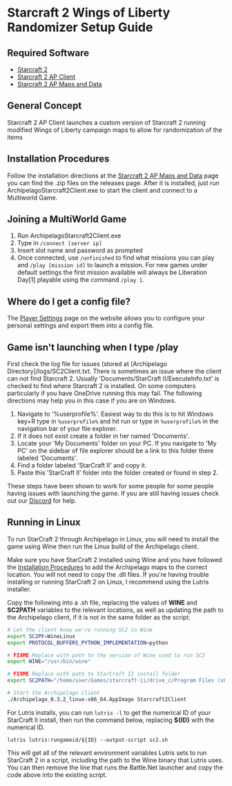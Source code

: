 # Starcraft 2 Wings of Liberty Randomizer Setup Guide

## Required Software

- [Starcraft 2](https://starcraft2.com/en-us/)
- [Starcraft 2 AP Client](https://github.com/ArchipelagoMW/Archipelago)
- [Starcraft 2 AP Maps and Data](https://github.com/TheCondor07/Starcraft2ArchipelagoData)

## General Concept

Starcraft 2 AP Client launches a custom version of Starcraft 2 running modified Wings of Liberty campaign maps
 to allow for randomization of the items

## Installation Procedures

Follow the installation directions at the
[Starcraft 2 AP Maps and Data](https://github.com/TheCondor07/Starcraft2ArchipelagoData) page you can find the .zip
files on the releases page. After it is installed, just run ArchipelagoStarcraft2Client.exe to start the client and connect
to a Multiworld Game.

## Joining a MultiWorld Game

1. Run ArchipelagoStarcraft2Client.exe
2. Type in `/connect [server ip]`
3. Insert slot name and password as prompted
4. Once connected, use `/unfinished` to find what missions you can play and `/play [mission id]` to launch a mission. For
new games under default settings the first mission available will always be Liberation Day[1] playable using the command
`/play 1`.

## Where do I get a config file?

The [Player Settings](/games/Starcraft%202%20Wings%20of%20Liberty/player-settings) page on the website allows you to
configure your personal settings and export them into a config file.

## Game isn't launching when I type /play

First check the log file for issues (stored at [Archipelago Directory]/logs/SC2Client.txt. There is sometimes an issue
where the client can not find Starcraft 2.  Usually 'Documents/StarCraft II/ExecuteInfo.txt' is checked to find where
Starcraft 2 is installed. On some computers particularly if you have OneDrive running this may  fail.  The following
directions may help you in this case if you are on Windows.

1. Navigate to '%userprofile%'.  Easiest way to do this is to hit Windows key+R type in `%userprofile%` and hit run or
type in `%userprofile%` in the navigation bar of your file explorer.
2. If it does not exist create a folder in her named 'Documents'.
3. Locate your 'My Documents' folder on your PC.  If you navigate to 'My PC' on the sidebar of file explorer should be a
link to this folder there labeled 'Documents'.
4. Find a folder labeled 'StarCraft II' and copy it.
5. Paste this 'StarCraft II' folder into the folder created or found in step 2.

These steps have been shown to work for some people for some people having issues with launching the game.  If you are
still having issues check out our [Discord](https://discord.com/invite/8Z65BR2) for help.

## Running in Linux

To run StarCraft 2 through Archipelago in Linux, you will need to install the game using Wine then run the Linux build of the Archipelago client.

Make sure you have StarCraft 2 installed using Wine and you have followed the [Installation Procedures](#installation-procedures) to add the Archipelago maps to the correct location. You will not need to copy the .dll files. If you're having trouble installing or running StarCraft 2 on Linux, I recommend using the Lutris installer.

Copy the following into a .sh file, replacing the values of **WINE** and **SC2PATH** variables to the relevant locations, as well as updating the path to the Archipelago client, if it is not in the same folder as the script.

```sh
# Let the client know we're running SC2 in Wine
export SC2PF=WineLinux
export PROTOCOL_BUFFERS_PYTHON_IMPLEMENTATION=python

# FIXME Replace with path to the version of Wine used to run SC2
export WINE="/usr/bin/wine"

# FIXME Replace with path to StarCraft II install folder
export SC2PATH="/home/user/Games/starcraft-ii/drive_c/Program Files (x86)/StarCraft II/"

# Start the Archipelago client
./Archipelago_0.3.2_linux-x86_64.AppImage Starcraft2Client
```

For Lutris installs, you can run `lutris -l` to get the numerical ID of your StarCraft II install, then run the command below, replacing **${ID}** with the numerical ID.

    lutris lutris:rungameid/${ID} --output-script sc2.sh

This will get all of the relevant environment variables Lutris sets to run StarCraft 2 in a script, including the path to the Wine binary that Lutris uses. You can then remove the line that runs the Battle.Net launcher and copy the code above into the existing script.
